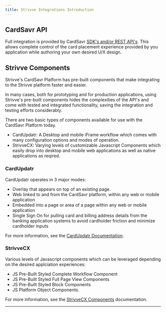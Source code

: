 ```yaml
---
title: Strivve Integrations Introduction
---
```


## CardSavr API

Full integration is provided by CardSavr [SDK's and/or REST API's](/api-sdk/introduction).  This allows complete control of the card placement experience provided by you application while authoring your own desired U/X design.

## Strivve Components

Strivve's CardSavr Platform has pre-built components that make integrating to the Strivve platform faster and easier.

In many cases, both for prototyping and for production applications, using Strivve's pre-built components hides the complexities of the API's and come with tested and integrated functionality, saving the integration and testing efforts considerably.

There are two basic types of components available for use with the CardSavr Platform today.
* CardUpdatr: A Desktop and mobile iFrame workflow which comes with many configuration options and modes of operation.
* StrivveCX: Varying levels of customizable Javascript Components which easily drop into desktop and mobile web applications as well as native applications as reqired.

### CardUpdatr

CardUpdatr operates in 3 major modes:
* Overlay that appears on top of an existing page.
* Web linked to and from the CardSavr platform, within any web or mobile application
* Embedded into a page or area of a page within any web or mobile application
* Single Sign On for pulling card and billing address details from the banking application systems to avoid cardholder friction and minimize cardholder inputs

For more information, see the [CardUpdatr Documentation](/integrations/cardupdatr).


### StrivveCX
Various levels of Javascript components which can be leveraged depending on the desired applciation experiences:
* JS Pre-Built Styled Complete Workflow Component
* JS Pre-Built Styled Full Page View Components
* JS Pre-Built Styled Block Components
* JS Platform Object Components.

For more information, see the [StrivveCX Components](/integrations/strivve-cx) documentation.
 
***    
    




